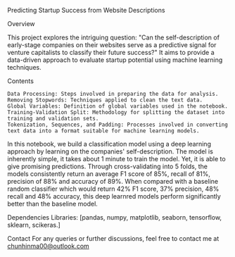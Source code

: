 Predicting Startup Success from Website Descriptions

Overview

This project explores the intriguing question: "Can the self-description of early-stage companies on their websites serve as a predictive signal for venture capitalists to classify their future success?" It aims to provide a data-driven approach to evaluate startup potential using machine learning techniques. 

Contents

    Data Processing: Steps involved in preparing the data for analysis.
    Removing Stopwords: Techniques applied to clean the text data.
    Global Variables: Definition of global variables used in the notebook.
    Training-Validation Split: Methodology for splitting the dataset into training and validation sets.
    Tokenization, Sequences, and Padding: Processes involved in converting text data into a format suitable for machine learning models.

In this notebook, we build a classification model using a deep learning approach by learning on the companies' self-description. The model is inherently simple, it takes about 1 minute to train the model. Yet, it is able to give promising predictions. Through cross-validating into 5 folds, the models consistently return an average F1 score of 85%, recall of 81%, precision of 88% and accuracy of 89%. When compared with a baseline random classifier which would return 42% F1 score, 37% precision, 48% recall and 48% accuracy, this deep learnred models perform significantly better than the baseline model.

Dependencies
    Libraries: [pandas, numpy, matplotlib, seaborn, tensorflow, sklearn, scikeras.]

Contact
  For any queries or further discussions, feel free to contact me at chunhinma00@outlook.com
